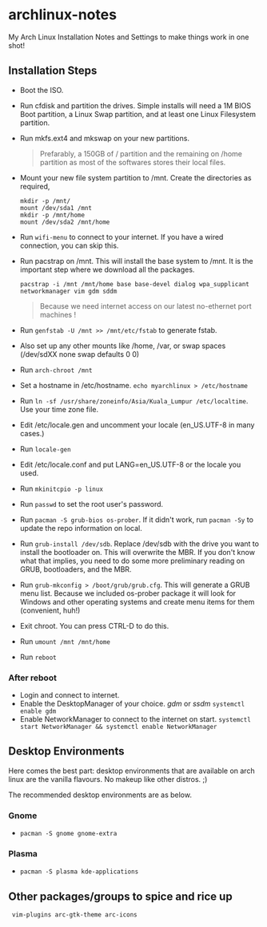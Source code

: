 # archlinux-notes
My Arch Linux Installation Notes and Settings to make things work in one shot!

## Installation Steps
- Boot the ISO. 
- Run cfdisk and partition the drives. Simple installs will need a 1M BIOS Boot partition, a Linux Swap partition, and at least one Linux Filesystem partition.
- Run mkfs.ext4 and mkswap on your new partitions.
  > Prefarably, a 150GB of / partition and the remaining on /home partition as most of the softwares stores their local files.
- Mount your new file system partition to /mnt. Create the directories as required,
  ``` 
  mkdir -p /mnt/
  mount /dev/sda1 /mnt
  mkdir -p /mnt/home
  mount /dev/sda2 /mnt/home 
  ```
- Run `wifi-menu` to connect to your internet. If you have a wired connection, you can skip this. 
- Run pacstrap on /mnt. This will install the base system to /mnt. It is the important step where we download all the packages.
  ``` 
  pacstrap -i /mnt /mnt/home base base-devel dialog wpa_supplicant networkmanager vim gdm sddm 
  ```
  > Because we need internet access on our latest no-ethernet port machines ! 
  
- Run `genfstab -U /mnt >> /mnt/etc/fstab` to generate fstab. 
- Also set up any other mounts like /home, /var, or swap spaces (/dev/sdXX none swap defaults 0 0)
- Run `arch-chroot /mnt`
- Set a hostname in /etc/hostname. `echo myarchlinux > /etc/hostname`
- Run `ln -sf /usr/share/zoneinfo/Asia/Kuala_Lumpur /etc/localtime`. Use your time zone file.
- Edit /etc/locale.gen and uncomment your locale (en_US.UTF-8 in many cases.)
- Run `locale-gen`
- Edit /etc/locale.conf and put LANG=en_US.UTF-8 or the locale you used.
- Run `mkinitcpio -p linux`
- Run `passwd` to set the root user's password.
- Run `pacman -S grub-bios os-prober`. If it didn't work, run `pacman -Sy` to update the repo information on local.
- Run `grub-install /dev/sdb`. Replace /dev/sdb with the drive you want to install the bootloader on. This will overwrite the MBR. If you don't know what that implies, you need to do some more preliminary reading on GRUB, bootloaders, and the MBR.
- Run `grub-mkconfig > /boot/grub/grub.cfg`. This will generate a GRUB menu list. Because we included os-prober package it will look for Windows and other operating systems and create menu items for them (convenient, huh!)
- Exit chroot. You can press CTRL-D to do this.
- Run `umount /mnt /mnt/home`
- Run `reboot`

### After reboot
- Login and connect to internet. 
- Enable the DesktopManager of your choice. _gdm_ or _ssdm_
  ```systemctl enable gdm```
- Enable NetworkManager to connect to the internet on start.
  ```systemctl start NetworkManager && systemctl enable NetworkManager```
  

## Desktop Environments

Here comes the best part: desktop environments that are available on arch linux are the vanilla flavours. No makeup like other distros. ;) 

The recommended desktop environments are as below.

### Gnome
- `pacman -S gnome gnome-extra`

### Plasma
- `pacman -S plasma kde-applications`

## Other packages/groups to spice and rice up
``` vim-plugins arc-gtk-theme arc-icons```
